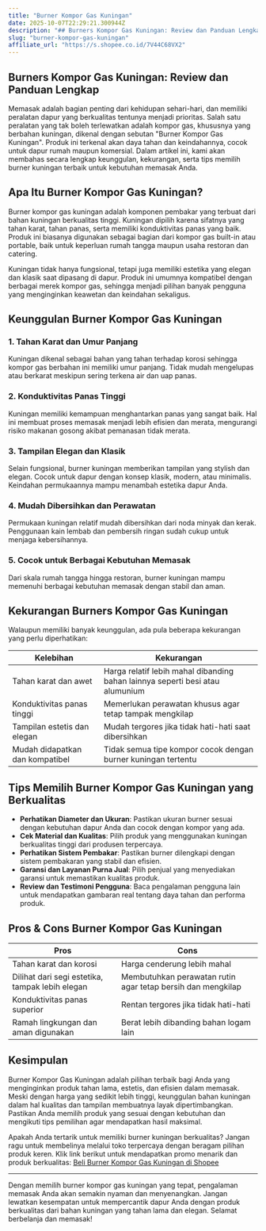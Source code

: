 ```yaml
---
title: "Burner Kompor Gas Kuningan"
date: 2025-10-07T22:29:21.300944Z
description: "## Burners Kompor Gas Kuningan: Review dan Panduan Lengkap..."
slug: "burner-kompor-gas-kuningan"
affiliate_url: "https://s.shopee.co.id/7V44C68VX2"
---
```

## Burners Kompor Gas Kuningan: Review dan Panduan Lengkap

Memasak adalah bagian penting dari kehidupan sehari-hari, dan memiliki peralatan dapur yang berkualitas tentunya menjadi prioritas. Salah satu peralatan yang tak boleh terlewatkan adalah kompor gas, khususnya yang berbahan kuningan, dikenal dengan sebutan "Burner Kompor Gas Kuningan". Produk ini terkenal akan daya tahan dan keindahannya, cocok untuk dapur rumah maupun komersial. Dalam artikel ini, kami akan membahas secara lengkap keunggulan, kekurangan, serta tips memilih burner kuningan terbaik untuk kebutuhan memasak Anda.

## Apa Itu Burner Kompor Gas Kuningan?

Burner kompor gas kuningan adalah komponen pembakar yang terbuat dari bahan kuningan berkualitas tinggi. Kuningan dipilih karena sifatnya yang tahan karat, tahan panas, serta memiliki konduktivitas panas yang baik. Produk ini biasanya digunakan sebagai bagian dari kompor gas built-in atau portable, baik untuk keperluan rumah tangga maupun usaha restoran dan catering.

Kuningan tidak hanya fungsional, tetapi juga memiliki estetika yang elegan dan klasik saat dipasang di dapur. Produk ini umumnya kompatibel dengan berbagai merek kompor gas, sehingga menjadi pilihan banyak pengguna yang menginginkan keawetan dan keindahan sekaligus.

## Keunggulan Burner Kompor Gas Kuningan

### 1. Tahan Karat dan Umur Panjang

Kuningan dikenal sebagai bahan yang tahan terhadap korosi sehingga kompor gas berbahan ini memiliki umur panjang. Tidak mudah mengelupas atau berkarat meskipun sering terkena air dan uap panas.

### 2. Konduktivitas Panas Tinggi

Kuningan memiliki kemampuan menghantarkan panas yang sangat baik. Hal ini membuat proses memasak menjadi lebih efisien dan merata, mengurangi risiko makanan gosong akibat pemanasan tidak merata.

### 3. Tampilan Elegan dan Klasik

Selain fungsional, burner kuningan memberikan tampilan yang stylish dan elegan. Cocok untuk dapur dengan konsep klasik, modern, atau minimalis. Keindahan permukaannya mampu menambah estetika dapur Anda.

### 4. Mudah Dibersihkan dan Perawatan

Permukaan kuningan relatif mudah dibersihkan dari noda minyak dan kerak. Penggunaan kain lembab dan pembersih ringan sudah cukup untuk menjaga kebersihannya.

### 5. Cocok untuk Berbagai Kebutuhan Memasak

Dari skala rumah tangga hingga restoran, burner kuningan mampu memenuhi berbagai kebutuhan memasak dengan stabil dan aman.

## Kekurangan Burners Kompor Gas Kuningan

Walaupun memiliki banyak keunggulan, ada pula beberapa kekurangan yang perlu diperhatikan:

| Kelebihan | Kekurangan |
|---|---|
| Tahan karat dan awet | Harga relatif lebih mahal dibanding bahan lainnya seperti besi atau alumunium |
| Konduktivitas panas tinggi | Memerlukan perawatan khusus agar tetap tampak mengkilap |
| Tampilan estetis dan elegan | Mudah tergores jika tidak hati-hati saat dibersihkan |
| Mudah didapatkan dan kompatibel | Tidak semua tipe kompor cocok dengan burner kuningan tertentu |

## Tips Memilih Burner Kompor Gas Kuningan yang Berkualitas

- **Perhatikan Diameter dan Ukuran**: Pastikan ukuran burner sesuai dengan kebutuhan dapur Anda dan cocok dengan kompor yang ada.
- **Cek Material dan Kualitas**: Pilih produk yang menggunakan kuningan berkualitas tinggi dari produsen terpercaya.
- **Perhatikan Sistem Pembakar**: Pastikan burner dilengkapi dengan sistem pembakaran yang stabil dan efisien.
- **Garansi dan Layanan Purna Jual**: Pilih penjual yang menyediakan garansi untuk memastikan kualitas produk.
- **Review dan Testimoni Pengguna**: Baca pengalaman pengguna lain untuk mendapatkan gambaran real tentang daya tahan dan performa produk.

## Pros & Cons Burner Kompor Gas Kuningan

| **Pros** | **Cons** |
|---|---|
| Tahan karat dan korosi | Harga cenderung lebih mahal |
| Dilihat dari segi estetika, tampak lebih elegan | Membutuhkan perawatan rutin agar tetap bersih dan mengkilap |
| Konduktivitas panas superior | Rentan tergores jika tidak hati-hati |
| Ramah lingkungan dan aman digunakan | Berat lebih dibanding bahan logam lain |

## Kesimpulan

Burner Kompor Gas Kuningan adalah pilihan terbaik bagi Anda yang menginginkan produk tahan lama, estetis, dan efisien dalam memasak. Meski dengan harga yang sedikit lebih tinggi, keunggulan bahan kuningan dalam hal kualitas dan tampilan membuatnya layak dipertimbangkan. Pastikan Anda memilih produk yang sesuai dengan kebutuhan dan mengikuti tips pemilihan agar mendapatkan hasil maksimal.

Apakah Anda tertarik untuk memiliki burner kuningan berkualitas? Jangan ragu untuk membelinya melalui toko terpercaya dengan beragam pilihan produk keren. Klik link berikut untuk mendapatkan promo menarik dan produk berkualitas: [Beli Burner Kompor Gas Kuningan di Shopee](https://s.shopee.co.id/7V44C68VX2)

---

Dengan memilih burner kompor gas kuningan yang tepat, pengalaman memasak Anda akan semakin nyaman dan menyenangkan. Jangan lewatkan kesempatan untuk mempercantik dapur Anda dengan produk berkualitas dari bahan kuningan yang tahan lama dan elegan. Selamat berbelanja dan memasak!